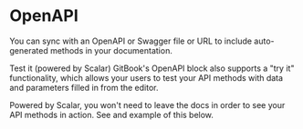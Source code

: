 # OpenAPI

<p> You can sync with an OpenAPI or Swagger file or URL to include auto-generated methods in your documentation.

Test it (powered by Scalar)
GitBook's OpenAPI block also supports a "try it" functionality, which allows your users to test your API methods with data and parameters filled in from the editor.

Powered by Scalar, you won't need to leave the docs in order to see your API methods in action. See and example of this below. </p>